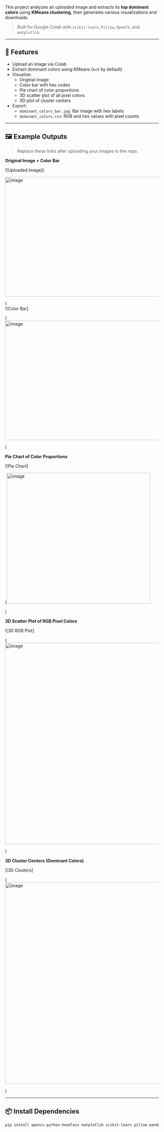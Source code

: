 This project analyzes an uploaded image and extracts its **top dominant colors** using **KMeans clustering**, then generates various visualizations and downloads.

> Built for Google Colab with `scikit-learn`, `Pillow`, `OpenCV`, and `matplotlib`.

---

## 📌 Features

- Upload an image via Colab
- Extract dominant colors using KMeans (`k=5` by default)
- Visualize:
  - Original image
  - Color bar with hex codes
  - Pie chart of color proportions
  - 3D scatter plot of all pixel colors
  - 3D plot of cluster centers
- Export:
  - `dominant_colors_bar.jpg`: Bar image with hex labels
  - `dominant_colors.csv`: RGB and hex values with pixel counts

---

## 🖼️ Example Outputs

> Replace these links after uploading your images to the repo.

**Original Image + Color Bar**

![Uploaded Image](

<img width="919" height="390" alt="image" src="https://github.com/user-attachments/assets/e2bc1fb8-ce22-434f-9ee6-fea0ebf955c3" />

)  
![Color Bar]

(<img width="919" height="390" alt="image" src="https://github.com/user-attachments/assets/b65541d0-9146-41a7-ad31-8285b1d2ae2c" />

)

**Pie Chart of Color Proportions**

![Pie Chart]

(<img width="471" height="427" alt="image" src="https://github.com/user-attachments/assets/42649ccb-19b3-4fbc-8c5c-be177fe6ff9c" />

)

**3D Scatter Plot of RGB Pixel Colors**

![3D RGB Plot]

(<img width="646" height="658" alt="image" src="https://github.com/user-attachments/assets/1353a421-e721-49ae-b8f9-1775f9766d1d" />



)

**3D Cluster Centers (Dominant Colors)**

![3D Clusters]

(<img width="646" height="658" alt="image" src="https://github.com/user-attachments/assets/d39b8c47-96de-48bc-9647-66a56b136a88" />



)

---

## 📦 Install Dependencies

```bash
pip install opencv-python-headless matplotlib scikit-learn pillow pandas
